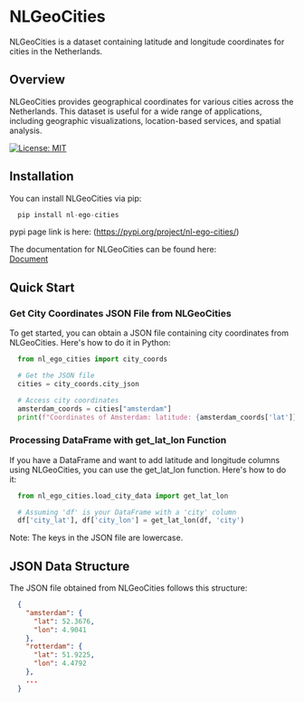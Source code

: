 # NLGeoCities

NLGeoCities is a dataset containing latitude and longitude coordinates for cities in the Netherlands.

## Overview

NLGeoCities provides geographical coordinates for various cities across the Netherlands. This dataset is useful for a wide range of applications, including geographic visualizations, location-based services, and spatial analysis.

[![License: MIT](https://img.shields.io/badge/License-MIT-yellow.svg)](https://opensource.org/licenses/MIT)


## Installation

You can install NLGeoCities via pip:

```python
  pip install nl-ego-cities
```

pypi page link is here:
(https://pypi.org/project/nl-ego-cities/)    

The documentation for NLGeoCities can be found here:      
[Document](https://nlgeocities.readthedocs.io/en/latest/)   

## Quick Start

### Get City Coordinates JSON File from NLGeoCities

To get started, you can obtain a JSON file containing city coordinates from NLGeoCities. Here's how to do it in Python:

```python
  from nl_ego_cities import city_coords

  # Get the JSON file
  cities = city_coords.city_json

  # Access city coordinates
  amsterdam_coords = cities["amsterdam"]
  print(f"Coordinates of Amsterdam: latitude: {amsterdam_coords['lat']}, longitude: {amsterdam_coords['lon']}")
```

### Processing DataFrame with get_lat_lon Function

If you have a DataFrame and want to add latitude and longitude columns using NLGeoCities, you can use the get_lat_lon function. Here's how to do it:

```python
  from nl_ego_cities.load_city_data import get_lat_lon

  # Assuming 'df' is your DataFrame with a 'city' column
  df['city_lat'], df['city_lon'] = get_lat_lon(df, 'city')
```

Note: The keys in the JSON file are lowercase.   

## JSON Data Structure
The JSON file obtained from NLGeoCities follows this structure:   

```json
  {
    "amsterdam": {
      "lat": 52.3676,
      "lon": 4.9041
    },
    "rotterdam": {
      "lat": 51.9225,
      "lon": 4.4792
    },
    ...
  }
```